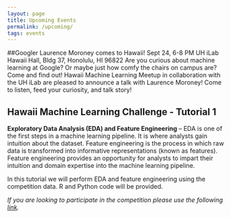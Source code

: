 ```yaml
---
layout: page
title: Upcoming Events
permalink: /upcoming/
tags: events
---
```

##Googler Laurence Moroney comes to Hawaii! Sept 24, 6-8 PM UH iLab Hawaii Hall, Bldg 37, Honolulu, HI 96822
Are you curious about machine learning at Google? Or maybe just how comfy the chairs on campus are? Come and find out! Hawaii Machine Learning Meetup in collaboration with the UH iLab are pleased to announce a talk with Laurence Moroney! Come to listen, feed your curiosity, and talk story!



## Hawaii Machine Learning Challenge - Tutorial 1

**Exploratory Data Analysis (EDA) and Feature Engineering** – EDA is one of the first
steps in a machine learning pipeline. It is where analysts gain intuition about the dataset.
Feature engineering is the process in which raw data is transformed into informative
representations (known as features). Feature engineering provides an opportunity for analysts
to impart their intuition and domain expertise into the machine learning pipeline.

In this tutorial we will perform EDA and feature engineering using the competition data.  R and Python code will be provided.


_If you are looking to participate in the competition please use the following [link](https://www.kaggle.com/t/85d5f53d2a0244a7bf1283be7381849d)._
